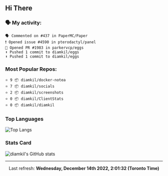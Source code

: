 ## Hi There

### 🗣 My activity:

```
🗣 Commented on #437 in PaperMC/Paper
❗️ Opened issue #4590 in pterodactyl/panel
💪 Opened PR #1983 in parkervcp/eggs
⬆️ Pushed 1 commit to diamkil/eggs
⬆️ Pushed 1 commit to diamkil/eggs
```

### Most Popular Repos:

```
⭐️ 9 📦 diamkil/docker-notea
⭐️ 7 📦 diamkil/socials
⭐️ 2 📦 diamkil/screenshots
⭐️ 0 📦 diamkil/ClientStats
⭐️ 0 📦 diamkil/diamkil
```

### Top Languages

![Top Langs](https://github-readme-stats.vercel.app/api/top-langs/?username=diamkil&layout=compact&langs_count=10)

### Stats Card

![diamkil's GitHub stats](https://github-readme-stats.vercel.app/api?username=diamkil&count_private=true&show_icons=true)

---

<p align="center">
  Last refresh: 
  <b>Wednesday, December 14th 2022, 2:01:32 (Toronto Time)</b>
</p>
